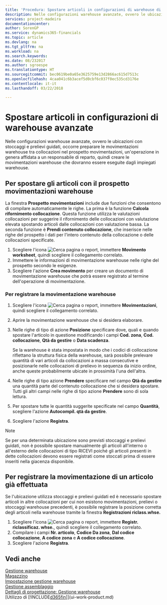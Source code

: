 ```yaml
---
title: 'Procedura: Spostare articoli in configurazioni di warehouse di base | Documenti Microsoft'
description: Nelle configurazioni warehouse avanzate, ovvero le ubicazioni con stoccaggi e prelievi guidati, occorre preparare le movimentazioni warehouse tra collocazioni nel prospetto movimentazioni, un'operazione in genera affidata a un responsabile di reparto, quindi creare le movimentazioni warehouse che dovranno essere eseguite dagli impiegati warehouse.
services: project-madeira
documentationcenter: 
author: SorenGP
ms.service: dynamics365-financials
ms.topic: article
ms.devlang: na
ms.tgt_pltfrm: na
ms.workload: na
ms.search.keywords: 
ms.date: 08/232017
ms.author: sgroespe
ms.translationtype: HT
ms.sourcegitcommit: bec0619be0a65e3625759e13d2866ac615d7513c
ms.openlocfilehash: 4caa041c6b3acef5d0cbf6c037f0ec535cd3176e
ms.contentlocale: it-it
ms.lasthandoff: 03/22/2018

---
```

# <a name="move-items-in-advanced-warehouse-configurations"></a>Spostare articoli in configurazioni di warehouse avanzate
Nelle configurazioni warehouse avanzate, ovvero le ubicazioni con stoccaggi e prelievi guidati, occorre preparare le movimentazioni warehouse tra collocazioni nel prospetto movimentazioni, un'operazione in genera affidata a un responsabile di reparto, quindi creare le movimentazioni warehouse che dovranno essere eseguite dagli impiegati warehouse.  

## <a name="to-move-items-with-the-warehouse-movement-worksheet"></a>Per spostare gli articoli con il prospetto movimentazioni warehouse
La finestra **Prospetto movimentazioni** include due funzioni che consentono di compilare automaticamente le righe. La prima è la funzione **Calcola rifornimento collocazione**. Questa funzione utilizza le valutazioni collocazioni per suggerire il rifornimento delle collocazioni con valutazione elevata spostando articoli dalle collocazioni con valutazione bassa. La seconda funzione è **Prendi contenuto collocazione**, che inserisce nelle righe del prospetto i dati per l'intero contenuto della collocazione o delle collocazioni specificate.

1.  Scegliere l'icona ![Cerca pagina o report](media/ui-search/search_small.png "Cerca pagina o report"), immettere **Movimento worksheet**, quindi scegliere il collegamento correlato.  
2.  Immettere le informazioni di movimentazione warehouse nelle righe del prospetto secondo le esigenze.  
3. Scegliere l'azione **Crea movimento** per creare un documento di movimentazione warehouse che potrà essere registrato al termine dell'operazione di movimentazione.  

### <a name="to-register-the-warehouse-movement"></a>Per registrare la movimentazione warehouse  
1.  Scegliere l'icona ![Cerca pagina o report](media/ui-search/search_small.png "Cerca pagina o report"), immettere **Movimentazioni**, quindi scegliere il collegamento correlato.  
2.  Aprire la movimentazione warehouse che si desidera elaborare.  
3.  Nelle righe di tipo di azione **Posizione** specificare dove, quali e quando spostare l'articolo in questione modificando i campi **Cod. zona**, **Cod. collocazione**, **Qtà da gestire** o **Data scadenza**.  

    Se la warehouse è stata impostata in modo che i codici di collocazione riflettano la struttura fisica della warehouse, sarà possibile prelevare quantità di vari articoli da collocazioni a massa consecutive e posizionarle nelle collocazioni di prelievo in sequenza da inizio ordine, anche queste probabilmente ubicate in prossimità l'una dell'altra.  
4.  Nelle righe di tipo azione **Prendere** specificare nel campo **Qtà da gestire** una quantità parte del contenuto collocazione che si desidera spostare. Tutti gli altri campi nelle righe di tipo azione **Prendere** sono di sola lettura.  
5.  Per spostare tutte le quantità suggerite specificate nel campo **Quantità**, scegliere l'azione **Autocompil. qtà da gestire**.  
6. Scegliere l'azione **Registra**.  

> [!NOTE]  
>  Se per una determinata ubicazione sono previsti stoccaggi e prelievi guidati, non è possibile spostare manualmente gli articoli all'interno o all'esterno delle collocazioni di tipo RICEVI poiché gli articoli presenti in dette collocazioni devono essere registrati come stoccati prima di essere inseriti nella giacenza disponibile.

## <a name="to-register-the-movement-of-an-item-that-has-already-occurred"></a>Per registrare la movimentazione di un articolo già effettuata  
Se l'ubicazione utilizza stoccaggi e prelievi guidati ed è necessario spostare articoli in altre collocazioni per cui non esistono movimentazioni, prelievi o stoccaggi warehouse precedenti, è possibile registrare la posizione corretta degli articoli nella warehouse tramite la finestra **Registrazioni riclass.whse.**

1.  Scegliere l'icona ![Cerca pagina o report](media/ui-search/search_small.png "Cerca pagina o report"), immettere **Registr. riclassificaz. whse.**, quindi scegliere il collegamento correlato.  
2.  Compilare i campi **Nr. articolo**, **Codice Da zona**, **Dal codice collocazione**, **A codice zona** e **A codice collocazione**.  
3.  Scegliere l'azione **Registra**.  

## <a name="see-also"></a>Vedi anche  
[Gestione warehouse](warehouse-manage-warehouse.md)  
[Magazzino](inventory-manage-inventory.md)  
[Impostazione gestione warehouse](warehouse-setup-warehouse.md)     
[Gestione assemblaggio](assembly-assemble-items.md)    
[Dettagli di progettazione: Gestione warehouse](design-details-warehouse-management.md)  
[Utilizzo di [!INCLUDE[d365fin](includes/d365fin_md.md)]](ui-work-product.md)

